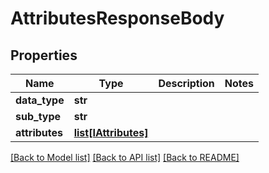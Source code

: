 # AttributesResponseBody

## Properties
Name | Type | Description | Notes
------------ | ------------- | ------------- | -------------
**data_type** | **str** |  | 
**sub_type** | **str** |  | 
**attributes** | [**list[IAttributes]**](IAttributes.md) |  | 

[[Back to Model list]](../README.md#documentation-for-models) [[Back to API list]](../README.md#documentation-for-api-endpoints) [[Back to README]](../README.md)

